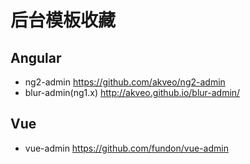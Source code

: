 # 后台模板收藏

## Angular

- ng2-admin https://github.com/akveo/ng2-admin
- blur-admin(ng1.x) http://akveo.github.io/blur-admin/

## Vue

- vue-admin https://github.com/fundon/vue-admin

